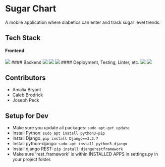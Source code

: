 # Sugar Chart
A mobile application where diabetics can enter and track sugar level trends.
## Tech Stack
#### Frontend
 <img src="https://img.shields.io/badge/next.js-000000?style=for-the-badge&logo=nextdotjs&logoColor=white"/>
#### Backend
 <img src="https://img.shields.io/badge/Python-FFD43B?style=for-the-badge&logo=python&logoColor=darkgreen" />
 <img src="https://img.shields.io/badge/Django-092E20?style=for-the-badge&logo=django&logoColor=green" />
 <img src="https://img.shields.io/badge/PostgreSQL-316192?style=for-the-badge&logo=postgresql&logoColor=white" />
#### Deployment, Testing, Linter, etc.
 <img src="https://img.shields.io/badge/Vercel-000000?style=for-the-badge&logo=vercel&logoColor=white"/>
 <img src="https://img.shields.io/badge/Jest-C21325?style=for-the-badge&logo=jest&logoColor=white"/>

## Contributors
* Amalia Bryant
* Caleb Brodrick
* Joseph Peck

## Setup for Dev
* Make sure you update all packages: ```sudo apt-get update```
* Install Python: ```sudo apt install python3-pip```
* Install Django: ```pip install Django==3.2.7```
* Install python-django: ```sudo apt install python3-django```
* Install django REST: ```pip install djangorestframework```
* Make sure 'rest_framework' is within INSTALLED APPS in settings.py in your project folder.